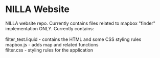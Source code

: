 # NILLA Website
NILLA website repo. Currently contains files related to mapbox "finder" implementation ONLY. Currently contains:
<br> <br>
filter_test.liquid - contains the HTML and some CSS styling rules <br>
mapbox.js - adds map and related functions<br>
filter.css - styling rules for the application
